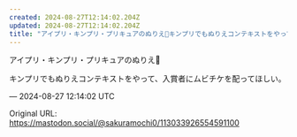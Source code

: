 ```yaml
---
created: 2024-08-27T12:14:02.204Z
updated: 2024-08-27T12:14:02.204Z
title: "アイプリ・キンプリ・プリキュアのぬりえ🎨キンプリでもぬりえコンテキストをやって、[...]"
---
```


<p>アイプリ・キンプリ・プリキュアのぬりえ🎨</p><p>キンプリでもぬりえコンテキストをやって、入賞者にムビチケを配ってほしい。</p>

&mdash; 2024-08-27 12:14:02 UTC

Original URL: https://mastodon.social/@sakuramochi0/113033926554591100
